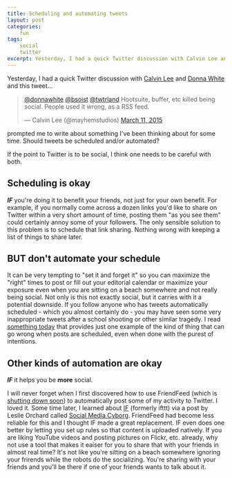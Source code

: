 ```yaml
---
title: Scheduling and automating tweets
layout: post
categories:
    fun
tags:
    social
    twitter
excerpt: Yesterday, I had a quick Twitter discussion with Calvin Lee and Donna White and this tweet...
---
```

Yesterday, I had a quick Twitter discussion with [Calvin Lee][mayhem] and [Donna White][donna] and this tweet...

<blockquote class="twitter-tweet" data-conversation="none" lang="en"><p><a href="https://twitter.com/donnawhite">@donnawhite</a> <a href="https://twitter.com/bsoist">@bsoist</a> <a href="https://twitter.com/twtrland">@twtrland</a> Hootsuite, buffer, etc killed being social. People used it wrong, as a RSS feed.</p>&mdash; Calvin Lee (@mayhemstudios) <a href="https://twitter.com/mayhemstudios/status/575716002719100929">March 11, 2015</a></blockquote>
<script async src="//platform.twitter.com/widgets.js" charset="utf-8"></script>

prompted me to write about something I've been thinking about for some time. Should tweets be scheduled and/or automated?

If the point to Twitter is to be social, I think one needs to be careful with both.

## Scheduling is okay
_**IF**_ you're doing it to benefit your friends, not just for your own benefit. For example, if you normally come across a dozen links you'd like to share on Twitter within a very short amount of time, posting them "as you see them" could certainly annoy some of your followers. The only sensible solution to this problem is to schedule that link sharing. Nothing wrong with keeping a list of things to share later.

## BUT don't automate your schedule
It can be very tempting to "set it and forget it" so you can maximize the "right" times to post or fill out your editorial calendar or maximize your exposure even when you are sitting on a beach somewhere and not really being social. Not only is this not exactly social, but it carries with it a potential downside. If you follow anyone who has tweets automatically scheduled - which you almost certainly do - you may have seen some very inappropriate tweets after a school shooting or other similar tragedy. I read [something today][qantas] that provides just one example of the kind of thing that can go wrong when posts are scheduled, even when done with the purest of intentions.

## Other kinds of automation are okay
_**IF**_ it helps you be **more** social.

I will never forget when I first discovered how to use FriendFeed (which is [shutting down soon][friendfeed]) to automatically post some of my activity to Twitter. I loved it. Some time later, I learned about [IF][if] (formerly ifttt) via a post by Leslie Orchard called [Social Media Cyborg][lm]. FriendFeed had become less reliable for this and I thought IF made a great replacement. IF even does one better by letting you set up rules so that content is uploaded natively. If you are liking YouTube videos and posting pictures on Flickr, etc. already, why not use a tool that makes it eaiser for you to share that with your friends in almost real time? It's not like you're sitting on a beach somewhere ignoring your frirends while the robots do the socializing. You're sharing with your friends and you'll be there if one of your friends wants to talk about it.


[mayhem]: https://twitter.com/mayhemstudios
[donna]: https://twitter.com/donnawhite
[qantas]: http://blog.hubspot.com/marketing/hilarious-twitter-brand-hashtag-fails
[friendfeed]: http://blog.friendfeed.com/
[lm]: http://decafbad.com/blog/2011/11/04/social-media-cyborg/
[if]: https://ifttt.com/

